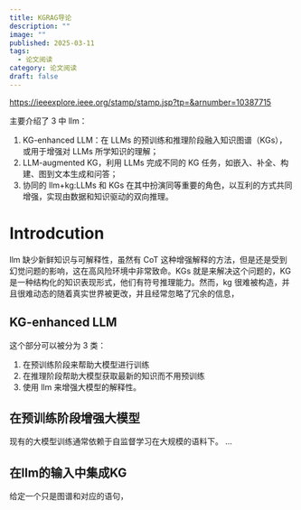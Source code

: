 ```yaml
---
title: KGRAG导论
description: ""
image: ""
published: 2025-03-11
tags:
  - 论文阅读
category: 论文阅读
draft: false
---
```


https://ieeexplore.ieee.org/stamp/stamp.jsp?tp=&arnumber=10387715

主要介绍了 3 中 llm：

1. KG-enhanced LLM：在 LLMs 的预训练和推理阶段融入知识图谱（KGs），或用于增强对 LLMs 所学知识的理解；
2. LLM-augmented KG，利用 LLMs 完成不同的 KG 任务，如嵌入、补全、构建、图到文本生成和问答；
3. 协同的 llm+kg:LLMs 和 KGs 在其中扮演同等重要的角色，以互利的方式共同增强，实现由数据和知识驱动的双向推理。

# Introdcution

llm 缺少新鲜知识与可解释性，虽然有 CoT 这种增强解释的方法，但是还是受到幻觉问题的影响，这在高风险环境中非常致命。KGs 就是来解决这个问题的，KG 是一种结构化的知识表现形式，他们有符号推理能力。然而，kg 很难被构造，并且很难动态的随着真实世界被更改，并且经常忽略了冗余的信息，

## KG-enhanced LLM

这个部分可以被分为 3 类：

1. 在预训练阶段来帮助大模型进行训练
2. 在推理阶段帮助大模型获取最新的知识而不用预训练
3. 使用 llm 来增强大模型的解释性。
## 在预训练阶段增强大模型
现有的大模型训练通常依赖于自监督学习在大规模的语料下。
...
## 在llm的输入中集成KG
给定一个只是图谱和对应的语句，